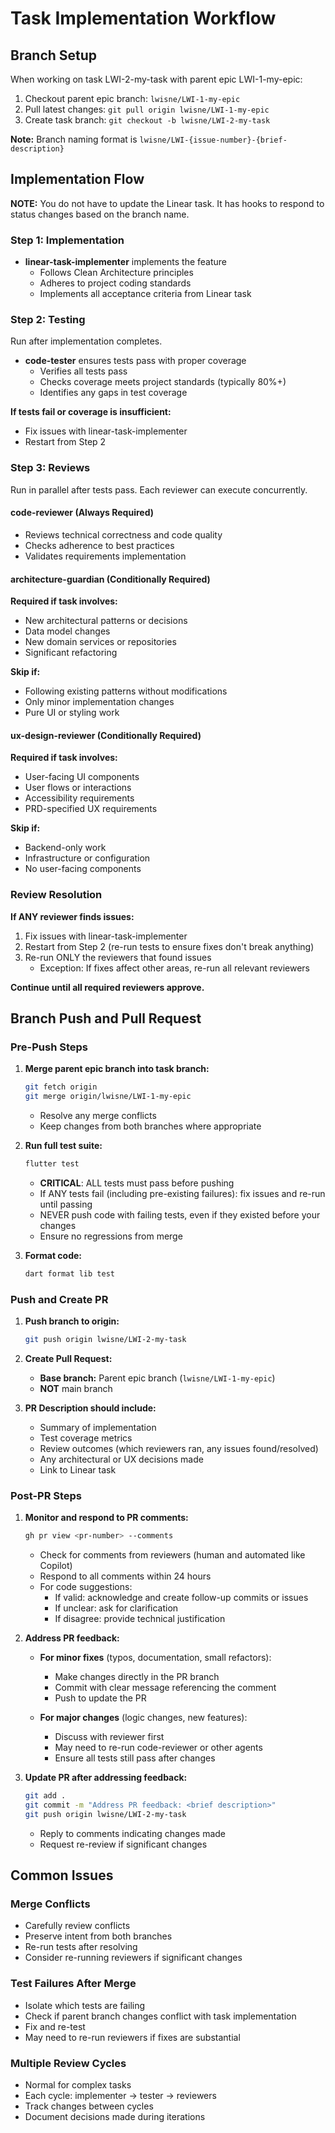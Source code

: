 # Task Implementation Workflow

## Branch Setup

When working on task LWI-2-my-task with parent epic LWI-1-my-epic:

1. Checkout parent epic branch: `lwisne/LWI-1-my-epic`
2. Pull latest changes: `git pull origin lwisne/LWI-1-my-epic`
3. Create task branch: `git checkout -b lwisne/LWI-2-my-task`

**Note:** Branch naming format is `lwisne/LWI-{issue-number}-{brief-description}`

## Implementation Flow

**NOTE:** You do not have to update the Linear task. It has hooks to respond to status changes based on the branch name.

### Step 1: Implementation
- **linear-task-implementer** implements the feature
  - Follows Clean Architecture principles
  - Adheres to project coding standards
  - Implements all acceptance criteria from Linear task

### Step 2: Testing
Run after implementation completes.

- **code-tester** ensures tests pass with proper coverage
  - Verifies all tests pass
  - Checks coverage meets project standards (typically 80%+)
  - Identifies any gaps in test coverage

**If tests fail or coverage is insufficient:**
- Fix issues with linear-task-implementer
- Restart from Step 2

### Step 3: Reviews
Run in parallel after tests pass. Each reviewer can execute concurrently.

#### code-reviewer (Always Required)
- Reviews technical correctness and code quality
- Checks adherence to best practices
- Validates requirements implementation

#### architecture-guardian (Conditionally Required)
**Required if task involves:**
- New architectural patterns or decisions
- Data model changes
- New domain services or repositories
- Significant refactoring

**Skip if:**
- Following existing patterns without modifications
- Only minor implementation changes
- Pure UI or styling work

#### ux-design-reviewer (Conditionally Required)
**Required if task involves:**
- User-facing UI components
- User flows or interactions
- Accessibility requirements
- PRD-specified UX requirements

**Skip if:**
- Backend-only work
- Infrastructure or configuration
- No user-facing components

### Review Resolution
**If ANY reviewer finds issues:**
1. Fix issues with linear-task-implementer
2. Restart from Step 2 (re-run tests to ensure fixes don't break anything)
3. Re-run ONLY the reviewers that found issues
   - Exception: If fixes affect other areas, re-run all relevant reviewers

**Continue until all required reviewers approve.**

## Branch Push and Pull Request

### Pre-Push Steps

1. **Merge parent epic branch into task branch:**
   ```bash
   git fetch origin
   git merge origin/lwisne/LWI-1-my-epic
   ```
   - Resolve any merge conflicts
   - Keep changes from both branches where appropriate

2. **Run full test suite:**
   ```bash
   flutter test
   ```
   - **CRITICAL**: ALL tests must pass before pushing
   - If ANY tests fail (including pre-existing failures): fix issues and re-run until passing
   - NEVER push code with failing tests, even if they existed before your changes
   - Ensure no regressions from merge

3. **Format code:**
   ```bash
   dart format lib test
   ```

### Push and Create PR

1. **Push branch to origin:**
   ```bash
   git push origin lwisne/LWI-2-my-task
   ```

2. **Create Pull Request:**
   - **Base branch:** Parent epic branch (`lwisne/LWI-1-my-epic`)
   - **NOT** main branch

3. **PR Description should include:**
   - Summary of implementation
   - Test coverage metrics
   - Review outcomes (which reviewers ran, any issues found/resolved)
   - Any architectural or UX decisions made
   - Link to Linear task

### Post-PR Steps

1. **Monitor and respond to PR comments:**
   ```bash
   gh pr view <pr-number> --comments
   ```
   - Check for comments from reviewers (human and automated like Copilot)
   - Respond to all comments within 24 hours
   - For code suggestions:
     - If valid: acknowledge and create follow-up commits or issues
     - If unclear: ask for clarification
     - If disagree: provide technical justification

2. **Address PR feedback:**
   - **For minor fixes** (typos, documentation, small refactors):
     - Make changes directly in the PR branch
     - Commit with clear message referencing the comment
     - Push to update the PR

   - **For major changes** (logic changes, new features):
     - Discuss with reviewer first
     - May need to re-run code-reviewer or other agents
     - Ensure all tests still pass after changes

3. **Update PR after addressing feedback:**
   ```bash
   git add .
   git commit -m "Address PR feedback: <brief description>"
   git push origin lwisne/LWI-2-my-task
   ```
   - Reply to comments indicating changes made
   - Request re-review if significant changes

## Common Issues

### Merge Conflicts
- Carefully review conflicts
- Preserve intent from both branches
- Re-run tests after resolving
- Consider re-running reviewers if significant changes

### Test Failures After Merge
- Isolate which tests are failing
- Check if parent branch changes conflict with task implementation
- Fix and re-test
- May need to re-run reviewers if fixes are substantial

### Multiple Review Cycles
- Normal for complex tasks
- Each cycle: implementer → tester → reviewers
- Track changes between cycles
- Document decisions made during iterations
